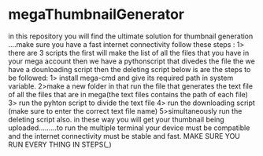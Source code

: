 # megaThumbnailGenerator
in this repository you will find the ultimate solution for thumbnail generation ....make sure you have a fast internet connectivity
follow these steps :
1> there are 3 scripts the first will make the list of all the files that you have in your mega account then we have a pythonscript that divedes the file the we have a dounloading script then the deleting script below is are the steps to be followed:
1> install mega-cmd and give its required path in system variable.
2>make a new folder in that run the file that generates the text file of all the files that are in mega(the text files contains the path of each file)
3> run the pyhton script to divide the text file
4> run the downloading script (make sure to enter the correct text file name)
5>simultaneously run the deleting script also.
in these way you will get your thumbnail being uploaded.........to run the multiple terminal your device must be compatible and the internet connectivity must be stable and fast.
MAKE SURE YOU RUN EVERY THING IN STEPS(*_*)
